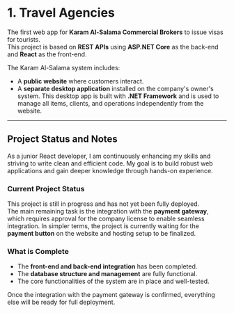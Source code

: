 # 1. Travel Agencies

The first web app for **Karam Al-Salama Commercial Brokers** to issue visas for tourists.  
This project is based on **REST APIs** using **ASP.NET Core** as the back-end and **React** as the front-end.

The Karam Al-Salama system includes:  
- A **public website** where customers interact.  
- A **separate desktop application** installed on the company's owner's system. This desktop app is built with **.NET Framework** and is used to manage all items, clients, and operations independently from the website.

---

## Project Status and Notes

As a junior React developer, I am continuously enhancing my skills and striving to write clean and efficient code. My goal is to build robust web applications and gain deeper knowledge through hands-on experience.

### **Current Project Status**
This project is still in progress and has not yet been fully deployed.  
The main remaining task is the integration with the **payment gateway**, which requires approval for the company license to enable seamless integration. In simpler terms, the project is currently waiting for the **payment button** on the website and hosting setup to be finalized.

### **What is Complete**
- The **front-end and back-end integration** has been completed.  
- The **database structure and management** are fully functional.  
- The core functionalities of the system are in place and well-tested.

Once the integration with the payment gateway is confirmed, everything else will be ready for full deployment.
